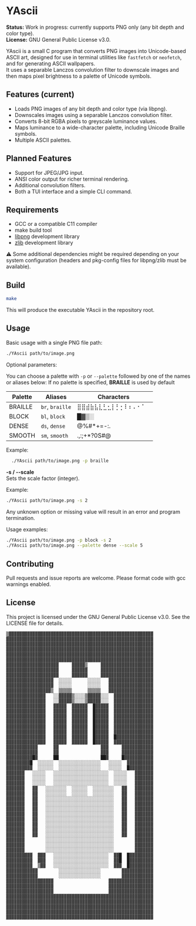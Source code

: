 # YAscii

**Status:** Work in progress: currently supports PNG only (any bit depth and color type).  
**License:** GNU General Public License v3.0.

YAscii is a small C program that converts PNG images into Unicode-based ASCII art, designed for use in terminal utilities like `fastfetch` or `neofetch`, and for generating ASCII wallpapers.  
It uses a separable Lanczos convolution filter to downscale images and then maps pixel brightness to a palette of Unicode symbols.

## Features (current)

- Loads PNG images of any bit depth and color type (via libpng).
- Downscales images using a separable Lanczos convolution filter.
- Converts 8-bit RGBA pixels to greyscale luminance values.
- Maps luminance to a wide-character palette, including Unicode Braille symbols.
- Multiple ASCII palettes.

## Planned Features 
- Support for JPEG/JPG input.
- ANSI color output for richer terminal rendering.
- Additional convolution filters.
- Both a TUI interface and a simple CLI command.

## Requirements

- GCC or a compatible C11 compiler  
- make build tool  
- [libpng](http://www.libpng.org/pub/png/libpng.html) development library  
- [zlib](https://zlib.net/) development library  

⚠ Some additional dependencies might be required depending on your system configuration (headers and pkg-config files for libpng/zlib must be available).

## Build

```bash
make
```

This will produce the executable YAscii in the repository root.

## Usage

Basic usage with a single PNG file path:

```bash
./YAscii path/to/image.png
```

Optional parameters:

You can choose a palette with `-p` or `--palette` followed by one of the names or aliases below:
If no palette is specified, **BRAILLE** is used by default

| Palette  | Aliases            | Characters                        |
|----------|--------------------|------------------------------------|
| BRAILLE  | `br`, `braille`    | ⣿⣿⣾⣷⣧⣇⣃⣂⡇⡃⡂⠇⠆⠄⠂⠁⠀ |
| BLOCK    | `bl`, `block`      | █▓▒░                              |
| DENSE    | `ds`, `dense`      | @%#*+=-:.                          |
| SMOOTH   | `sm`, `smooth`     | .,:;+*?0S#@                        |
  Example:

```bash
  ./YAscii path/to/image.png -p braille
  ```

**-s / --scale**  
Sets the scale factor (integer).  

Example:
```bash
./YAscii path/to/image.png -s 2
```

Any unknown option or missing value will result in an error and program termination.



Usage examples:
```bash
./YAscii path/to/image.png -p block -s 2
./YAscii path/to/image.png --palette dense --scale 5 
```

## Contributing

Pull requests and issue reports are welcome. Please format code with gcc warnings enabled.

## License
This project is licensed under the GNU General Public License v3.0. See the LICENSE file for details.

```text
▒▓▓▓▓▓▓▓▓▓▓▓▓▓▓▓▓▓▓▓▓▓▓▓▓▓▓▓▓▓▓▓▓▓▓▓▓▓▓▓▓▓▓▓▓▓▓▓▓▓▓▓▓▓▓▓
▓▓▓▓▓▓▓▓▓▓▓▓▓▓▓▓▓▓▓▓▓▓▓▓▓▓▓▓▓▓▓▓▓▓▓▓▓▓▓▓▓▓▓▓▓▓▓▓▓▓▓▓▓▓▓▓
▓▓▓▓▓▓▓▓▓▓▓▓▓▓▓▓▓▓▓▓▓▓▓▓▓▓▓▓▓▓▓▓▓▓▓▓▓▓▓▓▓▓▓▓▓▓▓▓▓▓▓▓▓▓▓▓
▓▓▓▓▓▓▓▓▓▓▓▓▓▓▓▓▓▓▓▓▓▓▓▓▓▓▓▓▓▓▓▓▓▓▓▓▓▓▓▓▓▓▓▓▓▓▓▓▓▓▓▓▓▓▓▓
▓▓▓▓▓▓▓▓▓▓▓▓▓▓▓▓▓▓▓▓▓▓▓▓▓▓▓▓▓▓▓▓▓▓▓▓▓▓▓▓▓▓▓▓▓▓▓▓▓▓▓▓▓▓▓▓
▓▓▓▓▓▓▓▓▓▓▓▓▓▓▓▓▓▓▓▓▓▓▓▓▓▓▓▓▓▓▓▓▓▓▓▓▓▓▓▓▓▓▓▓▓▓▓▓▓▓▓▓▓▓▓▓
▓▓▓▓▓▓▓▓▓▓▓▓▓▓▓▓▓▓▓▓     ▓▓▓▓▓▒     ▓▓▓▓▓▓▓▓▓▓▓▓▓▓▓▓▓▓▓▓
▓▓▓▓▓▓▓▓▓▓▓▓▓▓▓▓▓▓▓▓     ▓▓▓▓▓▓     ▓▓▓▓▓▓▓▓▓▓▓▓▓▓▓▓▓▓▓▓
▓▓▓▓▓▓▓▓▓▓▓▓▓▓▓▓▓▓▓▓     ▓▓▓▓▓▓     ▓▓▓▓▓▓▓▓▓▓▓▓▓▓▓▓▓▓▓▓
▓▓▓▓▓▓▓▓▓▓▓▓▓▓▓▓▓▓  ░░░░░      ░░░░░   ▓▓▓▓▓▓▓▓▓▓▓▓▓▓▓▓▓
▓▓▓▓▓▓▓▓▓▓▓▓▓▓▓▓▓▓  ░░░░░      ░░░░░   ▓▓▓▓▓▓▓▓▓▓▓▓▓▓▓▓▓
▓▓▓▓▓▓▓▓▓▓▓▓▓▓▓▓▓▒  ▒▒▒▒▒      ▒▒▒▒▒   ▓▓▓▓▓▓▓▓▓▓▓▓▓▓▓▓▓
▓▓▓▓▓▓▓▓▓▓▓▓▓▓▓   ░░▓▓▓▓▓▒░░░░▒▓▓▓▓▓░░░  ▓▓▓▓▓▓▓▓▓▓▓▓▓▓▓
▓▓▓▓▓▓▓▓▓▓▓▓▓▓▓   ░░▓▓▓▓▓▒░░░░▒▓▓▓▓▓░░░  ▓▓▓▓▓▓▓▓▓▓▓▓▓▓▓
▓▓▓▓▓▓▓▓▓▓▓▓▓▓▓   ▓▓▓▓▓  ▓▓▓▓▓▓  █▓▓▓▓▓  ▓▓▓▓▓▓▓▓▓▓▓▓▓▓▓
▓▓▓▓▓▓▓▓▓▓▓▓▓▓▓   ▓▓▓▓▓  ▓▓▓▓▓▓  █▓▓▓▓▓  ▓▓▓▓▓▓▓▓▓▓▓▓▓▓▓
▓▓▓▓▓▓▓▓▓▓▓▓▓▓▓   ▓▓▓▓▓  ▓▓▓▓▓▓  █▓▓▓▓▓  ▓▓▓▓▓▓▓▓▓▓▓▓▓▓▓
▓▓▓▓▓▓▓▓▓▓▓▓▓▓▓   ▓▓▓▓▓  ▓▓▓▓▓▓  █▓▓▓▓▓  ▓▓▓▓▓▓▓▓▓▓▓▓▓▓▓
▓▓▓▓▓▓▓▓▓▓▓▓▓▓▓   ▓▓▓▓▓  ▓▓▓▓▓▓  █▓▓▓▓▓  ▓▓▓▓▓▓▓▓▓▓▓▓▓▓▓
▓▓▓▓▓▓▓▓▓▓▓▓▓▓▓   ▓▓▓▓▓  ▓▓▓▓▓▓  █▓▓▓▓▓  ▓▓▓▓▓▓▓▓▓▓▓▓▓▓▓
▓▓▓▓▓▓▓▓▓▓▓▓▓▓▓   ▓▓▓▓▓  ▓▓▓▓▓▓  █▓▓▓▓▓  █▓▓▓▓▓▓▓▓▓▓▓▓▓▓
▓▓▓▓▓▓▓▓▓▓▓▓▓▓▓   ▓▓▓▓▓  ▓▓▓▓▓▓  █▓▓▓▓▓  ▓▓▓▓▓▓▓▓▓▓▓▓▓▓▓
▓▓▓▓▓▓▓▓▓▓▓▓      ▓▓                ▓▓▓     ▓▓▓▓▓▓▓▓▓▓▓▓
▓▓▓▓▓▓▓▓▓▓▓▓      ▓▓                ▓▓▓     ▓▓▓▓▓▓▓▓▓▓▓▓
▓▓▓▓▓▓▓▓▓▓█▓      ██                ██▓     █▓▓▓▓▓▓▓▓▓▓▓
▓▓▓▓▓▓▓▓▓█  ░░░░░░  ░░░░░░░░░░░░░░░░   ░░░░░  ▓▓▓▓▓▓▓▓▓▓
▓▓▓▓▓▓▓▓▓▓  ░░░░░░  ░░░░░░░░░░░░░░░░   ░░░░░  █▓▓▓▓▓▓▓▓▓
▓▓▓▓▓▓▓   ░░░░░   ░░░░░░░░░░░░░░░░░░░░░  ░░░░░   ▓▓▓▓▓▓▓
▓▓▓▓▓▓▓   ░░░░░   ░░░░░░░░░░░░░░░░░░░░░  ░░░░░   ▓▓▓▓▓▓▓
▓▓▓▓▓▓▓   ░░░░░   ░░░░░░░░░░░░░░░░░░░░░  ░░░░░   ▓▓▓▓▓▓▓
▓▓▓▓▓▓▓   ▓▓   ░░░░░░░░  ░░░░░░  ░░░░░░░░   ▓▓   ▓▓▓▓▓▓▓
▓▓▓▓▓▓▓   ▓▓   ░░░░░░░░  ░░░░░░  ░░░░░░░░   ▓▓   ▓▓▓▓▓▓▓
▓▓▓▓▓▓▓   ▓▓   ░░░░░░░░░░░░░░░░░░░░░░░░░░   ▓▓   ▓▓▓▓▓▓▓
▓▓▓▓▓▓▓   ▓▓   ░░░░░░░░░░░░░░░░░░░░░░░░░░   ▓▓   ▓▓▓▓▓▓▓
▓▓▓▓▓▓▓   ▓▓   ░░░░░░░░░░░░░░░░░░░░░░░░░░   ▓▓   ▓▓▓▓▓▓▓
▓▓▓▓▓▓▓   ▓▓   ░░░░░░░░░░░░░░░░░░░░░░░░░░   ▓▓   ▓▓▓▓▓▓▓
▓▓▓▓▓▓▓   ▓▓   ░░░░░░░░░░░░░░░░░░░░░░░░░░   ▓▓   ▓▓▓▓▓▓▓
▓▓▓▓▓▓▓   ▓▓   ░░░░░░░░░░░░░░░░░░░░░░░░░░   ▓▓   ▓▓▓▓▓▓▓
▓▓▓▓▓▓▓   ▓▓   ░░░░░░░░░░░░░░░░░░░░░░░░░░   ▓▓   ▓▓▓▓▓▓▓
▓▓▓▓▓▓▓   ▓▓   ░░░░░░░░░░░░░░░░░░░░░░░░░░   ▓▓   ▓▓▓▓▓▓▓
▓▓▓▓▓▓▓        ░░░░░░░░░░░░░░░░░░░░░░░░░░        ▓▓▓▓▓▓▓
▓▓▓▓▓▓▓        ░░░░░░░░░░░░░░░░░░░░░░░░░░        ▓▓▓▓▓▓▓
▓▓▓▓▓▓▓        ░░░░░░░░░░░░░░░░░░░░░░░░░░        ▓▓▓▓▓▓▓
▓▓▓▓▓▓▓▓▓▓  ▓▓▓   ░░░░░░░░░░░░░░░░░░░░░  ▓▓█  █▓▓▓▓▓▓▓▓▓
▓▓▓▓▓▓▓▓▓▓  ▓▓▓   ░░░░░░░░░░░░░░░░░░░░░  ▓▓█  █▓▓▓▓▓▓▓▓▓
▓▓▓▓▓▓▓▓▓▓  ▒▓▓   ░░░░░░░░░░░░░░░░░░░░░  ▓▓▓  █▓▓▓▓▓▓▓▓▓
▓▓▓▓▓▓▓▓▓▓▓▓        ░░░░░░░░░░░░░░░░        ▓▓▓▓▓▓▓▓▓▓▓▓
▓▓▓▓▓▓▓▓▓▓▓▓        ░░░░░░░░░░░░░░░░        ▓▓▓▓▓▓▓▓▓▓▓▓
▓▓▓▓▓▓▓▓▓▓▓▓▓▓▓▓▓▓                     ▓▓▓▓▓▓▓▓▓▓▓▓▓▓▓▓▓
▓▓▓▓▓▓▓▓▓▓▓▓▓▓▓▓▓▓                     ▓▓▓▓▓▓▓▓▓▓▓▓▓▓▓▓▓
▓▓▓▓▓▓▓▓▓▓▓▓▓▓▓▓▓▓                     ▓▓▓▓▓▓▓▓▓▓▓▓▓▓▓▓▓
▓▓▓▓▓▓▓▓▓▓▓▓▓▓▓▓▓▓▓▓▓▓▓▓▓▓▓▓▓▓▓▓▓▓▓▓▓▓▓▓▓▓▓▓▓▓▓▓▓▓▓▓▓▓▓▓
▓▓▓▓▓▓▓▓▓▓▓▓▓▓▓▓▓▓▓▓▓▓▓▓▓▓▓▓▓▓▓▓▓▓▓▓▓▓▓▓▓▓▓▓▓▓▓▓▓▓▓▓▓▓▓▓
▓▓▓▓▓▓▓▓▓▓▓▓▓▓▓▓▓▓▓▓▓▓▓▓▓▓▓▓▓▓▓▓▓▓▓▓▓▓▓▓▓▓▓▓▓▓▓▓▓▓▓▓▓▓▓▓
▓▓▓▓▓▓▓▓▓▓▓▓▓▓▓▓▓▓▓▓▓▓▓▓▓▓▓▓▓▓▓▓▓▓▓▓▓▓▓▓▓▓▓▓▓▓▓▓▓▓▓▓▓▓▓▓
▓▓▓▓▓▓▓▓▓▓▓▓▓▓▓▓▓▓▓▓▓▓▓▓▓▓▓▓▓▓▓▓▓▓▓▓▓▓▓▓▓▓▓▓▓▓▓▓▓▓▓▓▓▓▓▓
```
